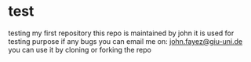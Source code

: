 # test
testing my first repository
this repo is maintained by john
it is used for testing purpose
if any bugs you can email me on: john.fayez@giu-uni.de
you can use it by cloning or forking the repo
